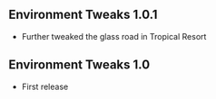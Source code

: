 ## Environment Tweaks 1.0.1
- Further tweaked the glass road in Tropical Resort

## Environment Tweaks 1.0
- First release
